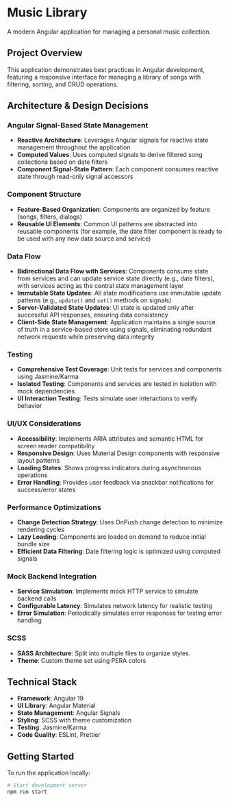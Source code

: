 # Music Library

A modern Angular application for managing a personal music collection.

## Project Overview

This application demonstrates best practices in Angular development, featuring a responsive interface for managing a library of songs with filtering, sorting, and CRUD operations.

## Architecture & Design Decisions

### Angular Signal-Based State Management

- **Reactive Architecture**: Leverages Angular signals for reactive state management throughout the application
- **Computed Values**: Uses computed signals to derive filtered song collections based on date filters
- **Component Signal-State Pattern**: Each component consumes reactive state through read-only signal accessors

### Component Structure

- **Feature-Based Organization**: Components are organized by feature (songs, filters, dialogs)
- **Reusable UI Elements**: Common UI patterns are abstracted into reusable components (for example, the date filter component is ready to be used with any new data source and service)

### Data Flow

- **Bidirectional Data Flow with Services**: Components consume state from services and can update service state directly (e.g., date filters), with services acting as the central state management layer
- **Immutable State Updates**: All state modifications use immutable update patterns (e.g., `update()` and `set()` methods on signals)
- **Server-Validated State Updates**: UI state is updated only after successful API responses, ensuring data consistency
- **Client-Side State Management**: Application maintains a single source of truth in a service-based store using signals, eliminating redundant network requests while preserving data integrity

### Testing

- **Comprehensive Test Coverage**: Unit tests for services and components using Jasmine/Karma
- **Isolated Testing**: Components and services are tested in isolation with mock dependencies
- **UI Interaction Testing**: Tests simulate user interactions to verify behavior

### UI/UX Considerations

- **Accessibility**: Implements ARIA attributes and semantic HTML for screen reader compatibility
- **Responsive Design**: Uses Material Design components with responsive layout patterns
- **Loading States**: Shows progress indicators during asynchronous operations
- **Error Handling**: Provides user feedback via snackbar notifications for success/error states

### Performance Optimizations

- **Change Detection Strategy**: Uses OnPush change detection to minimize rendering cycles
- **Lazy Loading**: Components are loaded on demand to reduce initial bundle size
- **Efficient Data Filtering**: Date filtering logic is optimized using computed signals

### Mock Backend Integration

- **Service Simulation**: Implements mock HTTP service to simulate backend calls
- **Configurable Latency**: Simulates network latency for realistic testing
- **Error Simulation**: Periodically simulates error responses for testing error handling

### SCSS

- **SASS Architecture**: Split into multiple files to organize styles.
- **Theme**: Custom theme set using PERA colors

## Technical Stack

- **Framework**: Angular 19
- **UI Library**: Angular Material
- **State Management**: Angular Signals
- **Styling**: SCSS with theme customization
- **Testing**: Jasmine/Karma
- **Code Quality**: ESLint, Prettier

## Getting Started

To run the application locally:

```bash
# Start development server
npm run start
```
